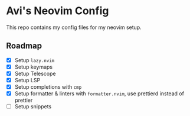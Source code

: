 # Avi's Neovim Config

This repo contains my config files for my neovim setup.

## Roadmap

- [x] Setup `lazy.nvim`
- [x] Setup keymaps
- [x] Setup Telescope
- [x] Setup LSP
- [x] Setup completions with `cmp`
- [x] Setup formatter & linters with `formatter.nvim`, use prettierd instead of prettier
- [ ] Setup snippets
